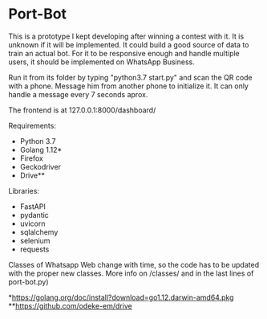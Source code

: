 # Port-Bot

This is a prototype I kept developing after winning a contest with it. It is unknown if it will be implemented. It could build a good source of data to train an actual bot. For it to be responsive enough and handle multiple users, it should be implemented on WhatsApp Business.

Run it from its folder by typing "python3.7 start.py" and scan the QR code with a phone. Message him from another phone to initialize it. It can only handle a message every 7 seconds aprox.

The frontend is at 127.0.0.1:8000/dashboard/

Requirements:
 - Python 3.7
 - Golang 1.12*
 - Firefox
 - Geckodriver
 - Drive**
 
Libraries:
 - FastAPI
 - pydantic
 - uvicorn
 - sqlalchemy
 - selenium
 - requests


Classes of Whatsapp Web change with time, so the code has to be updated with the proper new classes. More info on /classes/ and in the last lines of port-bot.py)

*https://golang.org/doc/install?download=go1.12.darwin-amd64.pkg  
**https://github.com/odeke-em/drive
